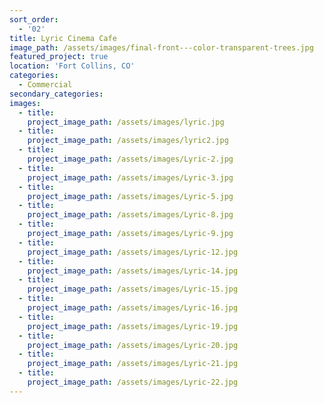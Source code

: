 ```yaml
---
sort_order:
  - '02'
title: Lyric Cinema Cafe
image_path: /assets/images/final-front---color-transparent-trees.jpg
featured_project: true
location: 'Fort Collins, CO'
categories:
  - Commercial
secondary_categories:
images:
  - title:
    project_image_path: /assets/images/lyric.jpg
  - title:
    project_image_path: /assets/images/lyric2.jpg
  - title:
    project_image_path: /assets/images/Lyric-2.jpg
  - title:
    project_image_path: /assets/images/Lyric-3.jpg
  - title:
    project_image_path: /assets/images/Lyric-5.jpg
  - title:
    project_image_path: /assets/images/Lyric-8.jpg
  - title:
    project_image_path: /assets/images/Lyric-9.jpg
  - title:
    project_image_path: /assets/images/Lyric-12.jpg
  - title:
    project_image_path: /assets/images/Lyric-14.jpg
  - title:
    project_image_path: /assets/images/Lyric-15.jpg
  - title:
    project_image_path: /assets/images/Lyric-16.jpg
  - title:
    project_image_path: /assets/images/Lyric-19.jpg
  - title:
    project_image_path: /assets/images/Lyric-20.jpg
  - title:
    project_image_path: /assets/images/Lyric-21.jpg
  - title:
    project_image_path: /assets/images/Lyric-22.jpg
---
```


